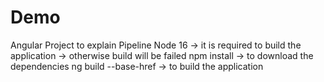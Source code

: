 # Demo
Angular Project to explain Pipeline
Node 16    -> it is required to build the application   -> otherwise build will be failed
npm install -> to download the dependencies 
ng build --base-href -> to build the application

